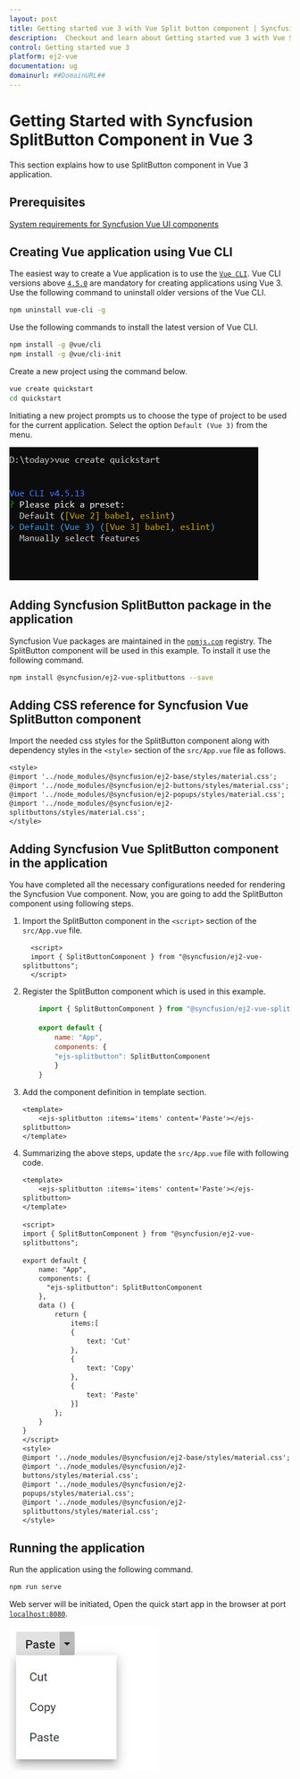 ```yaml
---
layout: post
title: Getting started vue 3 with Vue Split button component | Syncfusion
description:  Checkout and learn about Getting started vue 3 with Vue Split button component of Syncfusion Essential JS 2 and more details.
control: Getting started vue 3 
platform: ej2-vue
documentation: ug
domainurl: ##DomainURL##
---
```


# Getting Started with Syncfusion SplitButton Component in Vue 3

This section explains how to use SplitButton component in Vue 3 application.

## Prerequisites

[System requirements for Syncfusion Vue UI components](https://ej2.syncfusion.com/vue/documentation/system-requirements/)

## Creating Vue application using Vue CLI

The easiest way to create a Vue application is to use the [`Vue CLI`](https://github.com/vuejs/vue-cli). Vue CLI versions above [`4.5.0`](https://v3.vuejs.org/guide/migration/introduction.html#vue-cli) are mandatory for creating applications using Vue 3. Use the following command to uninstall older versions of the Vue CLI.

```bash
npm uninstall vue-cli -g
```

Use the following commands to install the latest version of Vue CLI.

```bash
npm install -g @vue/cli
npm install -g @vue/cli-init
```

Create a new project using the command below.

```bash
vue create quickstart
cd quickstart
```

Initiating a new project prompts us to choose the type of project to be used for the current application. Select the option `Default (Vue 3)` from the menu.

![Reference](./images/vue3-terminal.png)

## Adding Syncfusion SplitButton package in the application

Syncfusion Vue packages are maintained in the [`npmjs.com`](https://www.npmjs.com/~syncfusionorg) registry. The SplitButton component will be used in this example. To install it use the following command.

```bash
npm install @syncfusion/ej2-vue-splitbuttons --save
```

## Adding CSS reference for Syncfusion Vue SplitButton component

Import the needed css styles for the SplitButton component along with dependency styles in the `<style>` section of the `src/App.vue` file as follows.

```
<style>
@import '../node_modules/@syncfusion/ej2-base/styles/material.css';
@import '../node_modules/@syncfusion/ej2-buttons/styles/material.css';
@import '../node_modules/@syncfusion/ej2-popups/styles/material.css';
@import '../node_modules/@syncfusion/ej2-splitbuttons/styles/material.css';
</style>
```

## Adding Syncfusion Vue SplitButton component in the application

You have completed all the necessary configurations needed for rendering the Syncfusion Vue component. Now, you are going to add the SplitButton component using following steps.

1. Import the SplitButton component in the `<script>` section of the `src/App.vue` file.

    ```
      <script>
      import { SplitButtonComponent } from "@syncfusion/ej2-vue-splitbuttons";
      </script>
    ```

2. Register the SplitButton component which is used in this example.
  
    ```js
        import { SplitButtonComponent } from "@syncfusion/ej2-vue-splitbuttons";

        export default {
            name: "App",
            components: {
            "ejs-splitbutton": SplitButtonComponent
            }
        }
    ```

3. Add the component definition in template section.

    ```
    <template>
        <ejs-splitbutton :items='items' content='Paste'></ejs-splitbutton>
    </template>

    ```

4. Summarizing the above steps, update the `src/App.vue` file with following code.

    ```
    <template>
        <ejs-splitbutton :items='items' content='Paste'></ejs-splitbutton>
    </template>

    <script>
    import { SplitButtonComponent } from "@syncfusion/ej2-vue-splitbuttons";

    export default {
        name: "App",
        components: {
          "ejs-splitbutton": SplitButtonComponent
        },
        data () {
            return {
                items:[
                {
                    text: 'Cut'
                },
                {
                    text: 'Copy'
                },
                {
                    text: 'Paste'
                }]
            };
        }
    }
    </script>
    <style>
    @import '../node_modules/@syncfusion/ej2-base/styles/material.css';
    @import '../node_modules/@syncfusion/ej2-buttons/styles/material.css';
    @import '../node_modules/@syncfusion/ej2-popups/styles/material.css';
    @import '../node_modules/@syncfusion/ej2-splitbuttons/styles/material.css';
    </style>
    ```

## Running the application

Run the application using the following command.

```bash
npm run serve
```

Web server will be initiated, Open the quick start app in the browser at port [`localhost:8080`](http://localhost:8080/).

![Output](./images/vue3-splitButton.PNG)
